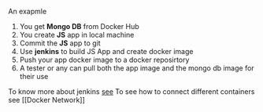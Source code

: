 An exapmle
1. You get **Mongo DB** from Docker Hub
2. You create **JS** app in local machine
3. Commit the **JS** app to git
4. Use **jenkins** to build JS App and create docker image
5. Push your app docker image to a docker reposirtory
6. A tester or any can pull both the app image and the mongo db image for their use

To know more about jenkins [see](https://www.edureka.co/blog/what-is-jenkins/)
To see how to connect different containers see [[Docker Network]]
